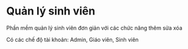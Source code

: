 <h1>Quản lý sinh viên</h1>
<p>Phần mềm quản lý sinh viên đơn giản với các chức năng thêm sửa xóa</p>
<p>Có các chế độ tài khoản: Admin, Giáo viên, Sinh viên</p>
